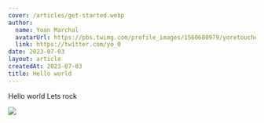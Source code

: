 ```yaml
---
cover: /articles/get-started.webp
author:
  name: Yoan Marchal
  avatarUrl: https://pbs.twimg.com/profile_images/1560680979/yoretouche1_bigger.jpg
  link: https://twitter.com/yo_0
date: 2023-07-03
layout: article
createdAt: 2023-07-03
title: Hello world
---
```

Hello world 
Lets rock

![](/img/capture-d’écran-du-2023-07-03-09-04-06.png)